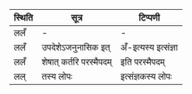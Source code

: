 | स्थिति | सूत्र | टिप्पणी |
| ----- | ------- | ------ |
| ललँ | - | - |
| ललँ | उपदेशेऽजनुनासिक इत् | अँ-इत्यस्य इत्संज्ञा |
| ललँ | शेषात् कर्तरि परस्मैपदम् | इति परस्मैपदम् |
| लल् | तस्य लोपः | इत्संज्ञकस्य लोपः |
